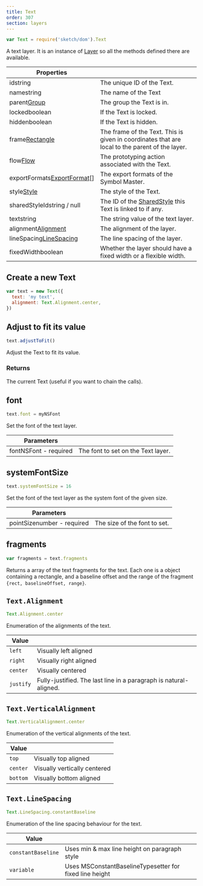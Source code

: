 ```yaml
---
title: Text
order: 307
section: layers
---
```


```javascript
var Text = require('sketch/dom').Text
```

A text layer. It is an instance of [Layer](#layer) so all the methods defined there are available.

| Properties                                                                 |                                                                                                |
| -------------------------------------------------------------------------- | ---------------------------------------------------------------------------------------------- |
| id<span class="arg-type">string</span>                                     | The unique ID of the Text.                                                                     |
| name<span class="arg-type">string</span>                                   | The name of the Text                                                                           |
| parent<span class="arg-type">[Group](#group)</span>                        | The group the Text is in.                                                                      |
| locked<span class="arg-type">boolean</span>                                | If the Text is locked.                                                                         |
| hidden<span class="arg-type">boolean</span>                                | If the Text is hidden.                                                                         |
| frame<span class="arg-type">[Rectangle](#rectangle)</span>                 | The frame of the Text. This is given in coordinates that are local to the parent of the layer. |
| flow<span class="arg-type">[Flow](#flow)</span>                            | The prototyping action associated with the Text.                                               |
| exportFormats<span class="arg-type">[ExportFormat](#exportformat)[]</span> | The export formats of the Symbol Master.                                                       |
| style<span class="arg-type">[Style](#style)</span>                         | The style of the Text.                                                                         |
| sharedStyleId<span class="arg-type">string / null</span>                   | The ID of the [SharedStyle](#sharedstyle) this Text is linked to if any.                       |
| text<span class="arg-type">string</span>                                   | The string value of the text layer.                                                            |
| alignment<span class="arg-type">[Alignment](#textalignment)</span>         | The alignment of the layer.                                                                    |
| lineSpacing<span class="arg-type">[LineSpacing](#textlinespacing)</span>   | The line spacing of the layer.                                                                 |
| fixedWidth<span class="arg-type">boolean</span>                            | Whether the layer should have a fixed width or a flexible width.                               |

## Create a new Text

```javascript
var text = new Text({
  text: 'my text',
  alignment: Text.Alignment.center,
})
```

## Adjust to fit its value

```javascript
text.adjustToFit()
```

Adjust the Text to fit its value.

### Returns

The current Text (useful if you want to chain the calls).

## font

```javascript
text.font = myNSFont
```

Set the font of the text layer.

| Parameters                                          |                                    |
| --------------------------------------------------- | ---------------------------------- |
| font<span class="arg-type">NSFont - required</span> | The font to set on the Text layer. |

## systemFontSize

```javascript
text.systemFontSize = 16
```

Set the font of the text layer as the system font of the given size.

| Parameters                                               |                              |
| -------------------------------------------------------- | ---------------------------- |
| pointSize<span class="arg-type">number - required</span> | The size of the font to set. |

## fragments

```javascript
var fragments = text.fragments
```

Returns a array of the text fragments for the text. Each one is a object containing a rectangle, and a baseline offset and the range of the fragment `{rect, baselineOffset, range}`.

## `Text.Alignment`

```javascript
Text.Alignment.center
```

Enumeration of the alignments of the text.

| Value     |                                                                   |
| --------- | ----------------------------------------------------------------- |
| `left`    | Visually left aligned                                             |
| `right`   | Visually right aligned                                            |
| `center`  | Visually centered                                                 |
| `justify` | Fully-justified. The last line in a paragraph is natural-aligned. |

## `Text.VerticalAlignment`

```javascript
Text.VerticalAlignment.center
```

Enumeration of the vertical alignments of the text.

| Value    |                              |
| -------- | ---------------------------- |
| `top`    | Visually top aligned         |
| `center` | Visually vertically centered |
| `bottom` | Visually bottom aligned      |

## `Text.LineSpacing`

```javascript
Text.LineSpacing.constantBaseline
```

Enumeration of the line spacing behaviour for the text.

| Value              |                                                         |
| ------------------ | ------------------------------------------------------- |
| `constantBaseline` | Uses min & max line height on paragraph style           |
| `variable`         | Uses MSConstantBaselineTypesetter for fixed line height |

